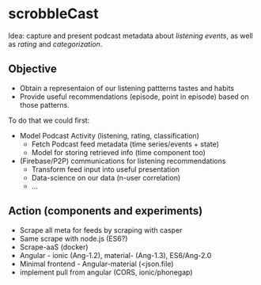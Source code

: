 # scrobbleCast

Idea: capture and present podcast metadata about *listening events*, as well as *rating* and *categorization*.

## Objective 

* Obtain a representaion of our listening pattterns tastes and habits
* Provide useful recommendations (episode, point in episode) based on those patterns.

To do that we could first:

* Model Podcast Activity (listening, rating, classification)
  * Fetch Podcast feed metadata (time series/events + state)
  * Model for storing retrieved info (time component too)
* (Firebase/P2P) communications for listening recommendations
  * Transform feed input into useful presentation
  * Data-science on our data (n-user correlation)
  * ...

## Action (components and experiments)

* Scrape all meta for feeds by scraping with casper
* Same scrape with node.js (ES6?)
* Scrape-aaS (docker)
* Angular - ionic (Ang-1.2), material- (Ang-1.3), ES6/Ang-2.0
* Minimal frontend - Angular-material (<json.file)
* implement pull from angular (CORS, ionic/phonegap)
